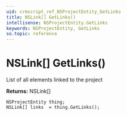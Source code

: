 ```yaml
---
uid: crmscript_ref_NSProjectEntity_GetLinks
title: NSLink[] GetLinks()
intellisense: NSProjectEntity.GetLinks
keywords: NSProjectEntity, GetLinks
so.topic: reference
---
```


# NSLink[] GetLinks()

List of all elements linked to the project

**Returns:** NSLink[]

```crmscript
NSProjectEntity thing;
NSLink[] links  = thing.GetLinks();
```

